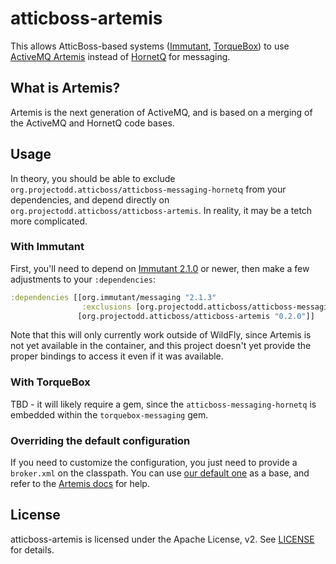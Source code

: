 # atticboss-artemis

This allows AtticBoss-based systems
([Immutant](http://immutant.org/), [TorqueBox](http://torquebox.org/))
to use [ActiveMQ Artemis](http://activemq.apache.org/artemis/) instead
of [HornetQ](http://hornetq.org/) for messaging.

## What is Artemis?

Artemis is the next generation of ActiveMQ, and is based on a merging
of the ActiveMQ and HornetQ code bases.

## Usage

In theory, you should be able to exclude
`org.projectodd.atticboss/atticboss-messaging-hornetq` from your
dependencies, and depend directly on
`org.projectodd.atticboss/atticboss-artemis`. In reality, it may be
a tetch more complicated.

### With Immutant

First, you'll need to depend on
[Immutant 2.1.0](http://immutant.org/news/2015/09/01/announcing-2-1-0/)
or newer, then make a few adjustments to your `:dependencies`:

```clojure
:dependencies [[org.immutant/messaging "2.1.3"
                :exclusions [org.projectodd.atticboss/atticboss-messaging-hornetq]]
               [org.projectodd.atticboss/atticboss-artemis "0.2.0"]]
```

Note that this will only currently work outside of WildFly, since
Artemis is not yet available in the container, and this project
doesn't yet provide the proper bindings to access it even if it was
available.

### With TorqueBox

TBD - it will likely require a gem, since the
`atticboss-messaging-hornetq` is embedded within the
`torquebox-messaging` gem.

### Overriding the default configuration

If you need to customize the configuration, you just need to provide a
`broker.xml` on the classpath. You can use
[our default one](https://github.com/projectodd/atticboss-artemis/blob/master/src/main/resources/default-broker.xml)
as a base, and refer to the
[Artemis docs](http://activemq.apache.org/artemis/docs.html) for help.

## License

atticboss-artemis is licensed under the Apache License, v2. See
[LICENSE](LICENSE) for details.
